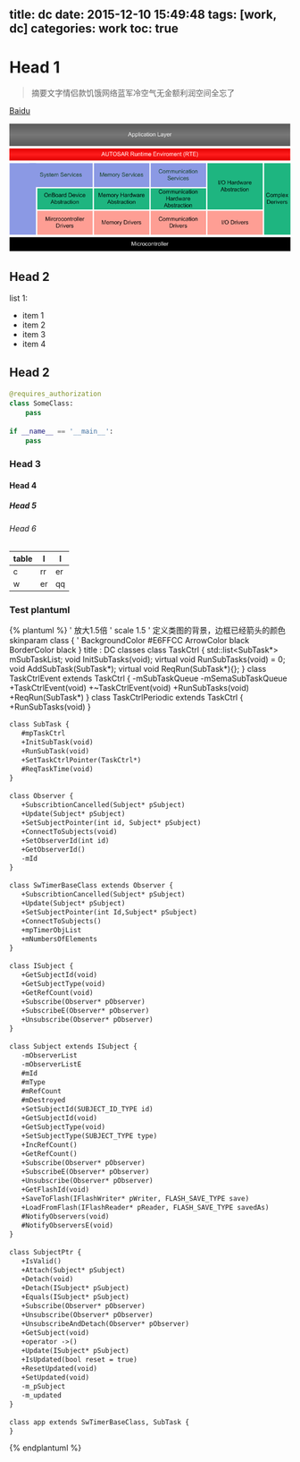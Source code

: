 title: dc
date: 2015-12-10 15:49:48
tags: [work, dc]
categories: work
toc: true
---

# Head 1

> 摘要文字情侣款饥饿网络蓝军冷空气无金额利润空间全忘了

[Baidu](http://www.baidu.com)

![](/images/autosar.png)

## Head 2

list 1:

* item 1
* item 2
* item 3
* item 4

## Head 2

```python
@requires_authorization
class SomeClass:
    pass

if __name__ == '__main__':
    pass
```

### Head 3
#### Head 4
##### Head 5
###### Head 6

| table | l  | l  |
|-------|----|----|
| c     | rr | er |
| w     | er | qq |

### Test plantuml
{% plantuml %}
    ' 放大1.5倍
    ' scale 1.5
    ' 定义类图的背景，边框已经箭头的颜色
    skinparam class {
        ' BackgroundColor #E6FFCC
        ArrowColor black
        BorderColor black
    }
    title : DC classes
    class TaskCtrl {
        std::list<SubTask*> mSubTaskList;
        void InitSubTasks(void);
        virtual void RunSubTasks(void) = 0;
        void AddSubTask(SubTask*);
        virtual void ReqRun(SubTask*){};
    }
    class TaskCtrlEvent extends TaskCtrl {
       -mSubTaskQueue
       -mSemaSubTaskQueue
       +TaskCtrlEvent(void)
       +~TaskCtrlEvent(void)
       +RunSubTasks(void)
       +ReqRun(SubTask*)
    }
    class TaskCtrlPeriodic extends TaskCtrl {
       +RunSubTasks(void)
    }
    
    class SubTask {
       #mpTaskCtrl
       +InitSubTask(void)
       +RunSubTask(void)
       +SetTaskCtrlPointer(TaskCtrl*)
       #ReqTaskTime(void)
    }
    
    class Observer {
       +SubscribtionCancelled(Subject* pSubject)
       +Update(Subject* pSubject)
       +SetSubjectPointer(int id, Subject* pSubject)
       +ConnectToSubjects(void)
       +SetObserverId(int id)
       +GetObserverId()
       -mId
    }
    
    class SwTimerBaseClass extends Observer {
       +SubscribtionCancelled(Subject* pSubject)
       +Update(Subject* pSubject)
       +SetSubjectPointer(int Id,Subject* pSubject)
       +ConnectToSubjects()
       +mpTimerObjList
       +mNumbersOfElements
    }
    
    class ISubject {
       +GetSubjectId(void)
       +GetSubjectType(void)
       +GetRefCount(void)
       +Subscribe(Observer* pObserver)
       +SubscribeE(Observer* pObserver)
       +Unsubscribe(Observer* pObserver)
    }
    
    class Subject extends ISubject {
       -mObserverList
       -mObserverListE
       #mId
       #mType
       #mRefCount
       #mDestroyed
       +SetSubjectId(SUBJECT_ID_TYPE id)
       +GetSubjectId(void)
       +GetSubjectType(void)
       +SetSubjectType(SUBJECT_TYPE type)
       +IncRefCount()
       +GetRefCount()
       +Subscribe(Observer* pObserver)
       +SubscribeE(Observer* pObserver)
       +Unsubscribe(Observer* pObserver)
       +GetFlashId(void)
       +SaveToFlash(IFlashWriter* pWriter, FLASH_SAVE_TYPE save)
       +LoadFromFlash(IFlashReader* pReader, FLASH_SAVE_TYPE savedAs)
       #NotifyObservers(void)
       #NotifyObserversE(void)
    }
    
    class SubjectPtr {
       +IsValid()
       +Attach(Subject* pSubject)
       +Detach(void)
       +Detach(ISubject* pSubject)
       +Equals(ISubject* pSubject)
       +Subscribe(Observer* pObserver)
       +Unsubscribe(Observer* pObserver)
       +UnsubscribeAndDetach(Observer* pObserver)
       +GetSubject(void)
       +operator ->()
       +Update(ISubject* pSubject)
       +IsUpdated(bool reset = true)
       +ResetUpdated(void)
       +SetUpdated(void)
       -m_pSubject
       -m_updated
    }
    
    class app extends SwTimerBaseClass, SubTask {
    }
{% endplantuml %}
